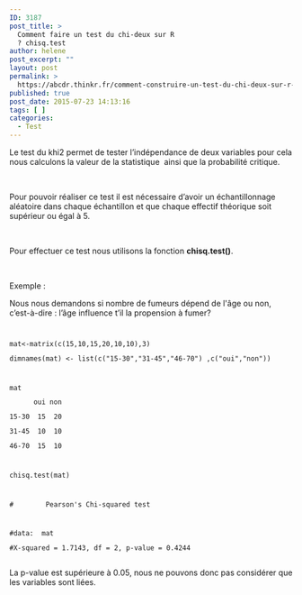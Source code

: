 ```yaml
---
ID: 3187
post_title: >
  Comment faire un test du chi-deux sur R
  ? chisq.test
author: helene
post_excerpt: ""
layout: post
permalink: >
  https://abcdr.thinkr.fr/comment-construire-un-test-du-chi-deux-sur-r-chisq-test/
published: true
post_date: 2015-07-23 14:13:16
tags: [ ]
categories:
  - Test
---
```

<p>Le test du khi2 permet de tester l’indépendance de deux variables pour cela nous calculons la valeur de la statistique  ainsi que la probabilité critique.</p><p> </p><p>Pour pouvoir réaliser ce test il est nécessaire d’avoir un échantillonnage aléatoire dans chaque échantillon et que chaque effectif théorique soit supérieur ou égal à 5.</p><p> </p><p>Pour effectuer ce test nous utilisons la fonction <b>chisq.test()</b>.</p><p> </p><p>Exemple :</p><p>Nous nous demandons si nombre de fumeurs dépend de l'âge ou non, c’est-à-dire : l’âge influence t’il la propension à fumer?</p><p> <pre><code> </p><p>mat&lt;-matrix(c(15,10,15,20,10,10),3)</p><p>dimnames(mat) &lt;- list(c("15-30","31-45","46-70") ,c("oui","non"))</p><p> </p><p>mat</p><p>      oui non</p><p>15-30  15  20</p><p>31-45  10  10</p><p>46-70  15  10</p><p> </p><p>chisq.test(mat)</p><p> </p><p>#        Pearson's Chi-squared test</p><p> </p><p>#data:  mat</p><p>#X-squared = 1.7143, df = 2, p-value = 0.4244</p><p></code></pre> </p><p>La p-value est supérieure à 0.05, nous ne pouvons donc pas considérer que les variables sont liées.</p>